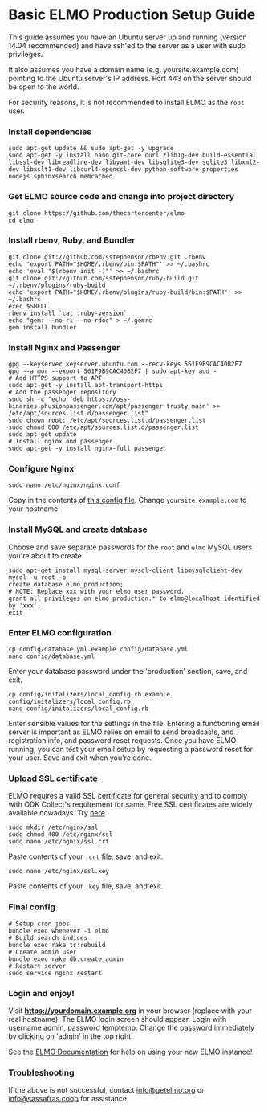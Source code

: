 # Basic ELMO Production Setup Guide

This guide assumes you have an Ubuntu server up and running (version 14.04 recommended) and have ssh'ed to the server as a user with sudo privileges.

It also assumes you have a domain name (e.g. yoursite.example.com) pointing to the Ubuntu server's IP address. Port 443 on the server should be open to the world.

For security reasons, it is not recommended to install ELMO as the `root` user.

### Install dependencies

    sudo apt-get update && sudo apt-get -y upgrade
    sudo apt-get -y install nano git-core curl zlib1g-dev build-essential libssl-dev libreadline-dev libyaml-dev libsqlite3-dev sqlite3 libxml2-dev libxslt1-dev libcurl4-openssl-dev python-software-properties nodejs sphinxsearch memcached

### Get ELMO source code and change into project directory

    git clone https://github.com/thecartercenter/elmo
    cd elmo

### Install rbenv, Ruby, and Bundler

    git clone git://github.com/sstephenson/rbenv.git .rbenv
    echo 'export PATH="$HOME/.rbenv/bin:$PATH"' >> ~/.bashrc
    echo 'eval "$(rbenv init -)"' >> ~/.bashrc
    git clone git://github.com/sstephenson/ruby-build.git ~/.rbenv/plugins/ruby-build
    echo 'export PATH="$HOME/.rbenv/plugins/ruby-build/bin:$PATH"' >> ~/.bashrc
    exec $SHELL
    rbenv install `cat .ruby-version`
    echo "gem: --no-ri --no-rdoc" > ~/.gemrc
    gem install bundler

### Install Nginx and Passenger

    gpg --keyserver keyserver.ubuntu.com --recv-keys 561F9B9CAC40B2F7
    gpg --armor --export 561F9B9CAC40B2F7 | sudo apt-key add -
    # Add HTTPS support to APT
    sudo apt-get -y install apt-transport-https
    # Add the passenger repository
    sudo sh -c "echo 'deb https://oss-binaries.phusionpassenger.com/apt/passenger trusty main' >> /etc/apt/sources.list.d/passenger.list"
    sudo chown root: /etc/apt/sources.list.d/passenger.list
    sudo chmod 600 /etc/apt/sources.list.d/passenger.list
    sudo apt-get update
    # Install nginx and passenger
    sudo apt-get -y install nginx-full passenger

### Configure Nginx

    sudo nano /etc/nginx/nginx.conf

Copy in the contents of [this config file](nginx.conf). Change `yoursite.example.com` to your hostname.

### Install MySQL and create database

Choose and save separate passwords for the `root` and `elmo` MySQL users you're about to create.

    sudo apt-get install mysql-server mysql-client libmysqlclient-dev
    mysql -u root -p
    create database elmo_production;
    # NOTE: Replace xxx with your elmo user password.
    grant all privileges on elmo_production.* to elmo@localhost identified by 'xxx';
    exit

### Enter ELMO configuration

    cp config/database.yml.example config/database.yml
    nano config/database.yml

Enter your database password under the 'production' section, save, and exit.

    cp config/initalizers/local_config.rb.example config/initalizers/local_config.rb
    nano config/initalizers/local_config.rb

Enter sensible values for the settings in the file. Entering a functioning email server is important as ELMO relies on email to send broadcasts, and registration info, and password reset requests. Once you have ELMO running, you can test your email setup by requesting a password reset for your user. Save and exit when you're done.

### Upload SSL certificate

ELMO requires a valid SSL certificate for general security and to comply with ODK Collect's requirement for same. Free SSL certificates are widely available nowadays. Try [here](https://google.com/search?q=free+ssl+certificate).

    sudo mkdir /etc/nginx/ssl
    sudo chmod 400 /etc/nginx/ssl
    sudo nano /etc/ngnix/ssl.crt

Paste contents of your `.crt` file, save, and exit.

    sudo nano /etc/nginx/ssl.key

Paste contents of your `.key` file, save, and exit.

### Final config

    # Setup cron jobs
    bundle exec whenever -i elmo
    # Build search indices
    bundle exec rake ts:rebuild
    # Create admin user
    bundle exec rake db:create_admin
    # Restart server
    sudo service nginx restart

### Login and enjoy!

Visit **https://yourdomain.example.org** in your browser (replace with your real hostname). The ELMO login screen should appear. Login with username admin, password temptemp. Change the password immediately by clicking on 'admin' in the top right.

See the [ELMO Documentation](http://getelmo.org/documentation/start/) for help on using your new ELMO instance!

### Troubleshooting

If the above is not successful, contact info@getelmo.org or info@sassafras.coop for assistance.